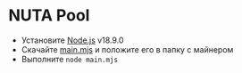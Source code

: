 # NUTA Pool

- Установите [Node.js](https://nodejs.org/en/) v18.9.0
- Скачайте [main.mjs](https://raw.githubusercontent.com/NUT-A/aleo-nuta-pool/main/main.mjs) и положите его в папку с майнером
- Выполните `node main.mjs`

